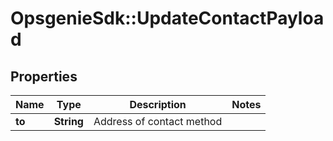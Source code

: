 # OpsgenieSdk::UpdateContactPayload

## Properties
Name | Type | Description | Notes
------------ | ------------- | ------------- | -------------
**to** | **String** | Address of contact method | 


